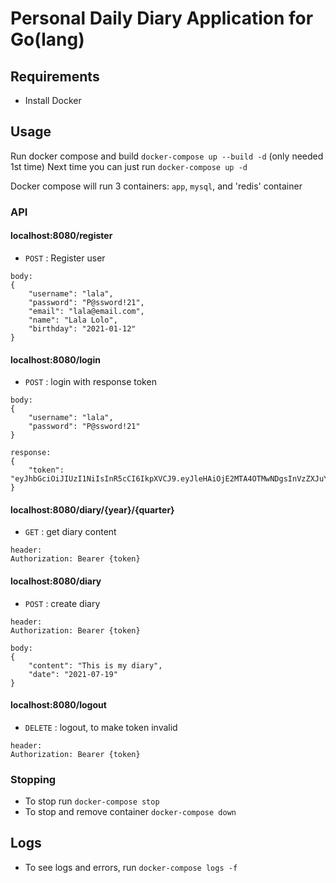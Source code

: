 # Personal Daily Diary Application for Go(lang)

## Requirements
- Install Docker

## Usage
Run docker compose and build `docker-compose up --build -d` (only needed 1st time)
Next time you can just run `docker-compose up -d`

Docker compose will run 3 containers: `app`, `mysql`, and 'redis' container

### API
#### localhost:8080/register
* `POST` : Register user
```
body:
{
    "username": "lala",
    "password": "P@ssword!21",
    "email": "lala@email.com",
    "name": "Lala Lolo",
    "birthday": "2021-01-12"
}
```

#### localhost:8080/login
* `POST` : login with response token
```
body:
{
    "username": "lala",
    "password": "P@ssword!21"
}

response:
{
    "token": "eyJhbGciOiJIUzI1NiIsInR5cCI6IkpXVCJ9.eyJleHAiOjE2MTA4OTMwNDgsInVzZXJuYW1lIjoibGFsYSIsInV1aWQiOiJkMTAwMGFmZS01NGQ1LTQzZjItOTc4Yy1jOTFhMjZkMTQ5NTkifQ.23tqRv7q4JQpayEvzLLpHZulziEew4bXi27P2eplV6Y"
}
```

#### localhost:8080/diary/{year}/{quarter}
* `GET` : get diary content
```
header:
Authorization: Bearer {token}
```

#### localhost:8080/diary
* `POST` : create diary
```
header:
Authorization: Bearer {token}

body:
{
    "content": "This is my diary",
    "date": "2021-07-19"
}
```

#### localhost:8080/logout
* `DELETE` : logout, to make token invalid
```
header:
Authorization: Bearer {token}
```
  
### Stopping
- To stop run `docker-compose stop`
- To stop and remove container `docker-compose down`

## Logs
- To see logs and errors, run `docker-compose logs -f`
